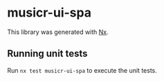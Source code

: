 # musicr-ui-spa

This library was generated with [Nx](https://nx.dev).

## Running unit tests

Run `nx test musicr-ui-spa` to execute the unit tests.
